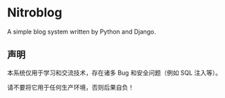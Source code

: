 # Nitroblog
A simple blog system written by Python and Django.

## 声明

本系统仅用于学习和交流技术，存在诸多 Bug 和安全问题（例如 SQL 注入等）。

请不要将它用于任何生产环境，否则后果自负！